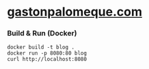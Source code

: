 # **[gastonpalomeque.com](https://gastonpalomeque.com)**

### Build & Run (Docker)

```
docker build -t blog .
docker run -p 8080:80 blog
curl http://localhost:8080
```
